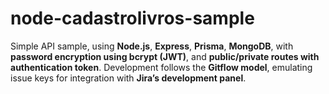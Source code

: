 # node-cadastrolivros-sample
Simple API sample, using **Node.js**, **Express**, **Prisma**, **MongoDB**, with **password encryption using bcrypt (JWT)**, and **public/private routes with authentication token**. Development follows the **Gitflow model**, emulating issue keys for integration with **Jira’s development panel**.
